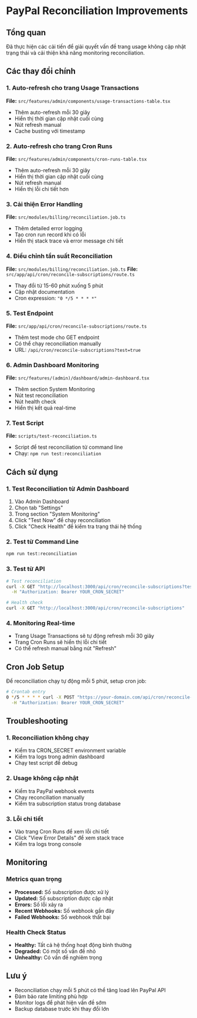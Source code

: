 # PayPal Reconciliation Improvements

## Tổng quan

Đã thực hiện các cải tiến để giải quyết vấn đề trang usage không cập nhật trạng thái và cải thiện khả năng monitoring reconciliation.

## Các thay đổi chính

### 1. Auto-refresh cho trang Usage Transactions

**File:** `src/features/admin/components/usage-transactions-table.tsx`

- Thêm auto-refresh mỗi 30 giây
- Hiển thị thời gian cập nhật cuối cùng
- Nút refresh manual
- Cache busting với timestamp

### 2. Auto-refresh cho trang Cron Runs

**File:** `src/features/admin/components/cron-runs-table.tsx`

- Thêm auto-refresh mỗi 30 giây
- Hiển thị thời gian cập nhật cuối cùng
- Nút refresh manual
- Hiển thị lỗi chi tiết hơn

### 3. Cải thiện Error Handling

**File:** `src/modules/billing/reconciliation.job.ts`

- Thêm detailed error logging
- Tạo cron run record khi có lỗi
- Hiển thị stack trace và error message chi tiết

### 4. Điều chỉnh tần suất Reconciliation

**File:** `src/modules/billing/reconciliation.job.ts`
**File:** `src/app/api/cron/reconcile-subscriptions/route.ts`

- Thay đổi từ 15-60 phút xuống 5 phút
- Cập nhật documentation
- Cron expression: `"0 */5 * * * *"`

### 5. Test Endpoint

**File:** `src/app/api/cron/reconcile-subscriptions/route.ts`

- Thêm test mode cho GET endpoint
- Có thể chạy reconciliation manually
- URL: `/api/cron/reconcile-subscriptions?test=true`

### 6. Admin Dashboard Monitoring

**File:** `src/features/(admin)/dashboard/admin-dashboard.tsx`

- Thêm section System Monitoring
- Nút test reconciliation
- Nút health check
- Hiển thị kết quả real-time

### 7. Test Script

**File:** `scripts/test-reconciliation.ts`

- Script để test reconciliation từ command line
- Chạy: `npm run test:reconciliation`

## Cách sử dụng

### 1. Test Reconciliation từ Admin Dashboard

1. Vào Admin Dashboard
2. Chọn tab "Settings"
3. Trong section "System Monitoring"
4. Click "Test Now" để chạy reconciliation
5. Click "Check Health" để kiểm tra trạng thái hệ thống

### 2. Test từ Command Line

```bash
npm run test:reconciliation
```

### 3. Test từ API

```bash
# Test reconciliation
curl -X GET "http://localhost:3000/api/cron/reconcile-subscriptions?test=true" \
  -H "Authorization: Bearer YOUR_CRON_SECRET"

# Health check
curl -X GET "http://localhost:3000/api/cron/reconcile-subscriptions"
```

### 4. Monitoring Real-time

- Trang Usage Transactions sẽ tự động refresh mỗi 30 giây
- Trang Cron Runs sẽ hiển thị lỗi chi tiết
- Có thể refresh manual bằng nút "Refresh"

## Cron Job Setup

Để reconciliation chạy tự động mỗi 5 phút, setup cron job:

```bash
# Crontab entry
0 */5 * * * * curl -X POST "https://your-domain.com/api/cron/reconcile-subscriptions" \
  -H "Authorization: Bearer YOUR_CRON_SECRET"
```

## Troubleshooting

### 1. Reconciliation không chạy

- Kiểm tra CRON_SECRET environment variable
- Kiểm tra logs trong admin dashboard
- Chạy test script để debug

### 2. Usage không cập nhật

- Kiểm tra PayPal webhook events
- Chạy reconciliation manually
- Kiểm tra subscription status trong database

### 3. Lỗi chi tiết

- Vào trang Cron Runs để xem lỗi chi tiết
- Click "View Error Details" để xem stack trace
- Kiểm tra logs trong console

## Monitoring

### Metrics quan trọng

- **Processed:** Số subscription được xử lý
- **Updated:** Số subscription được cập nhật
- **Errors:** Số lỗi xảy ra
- **Recent Webhooks:** Số webhook gần đây
- **Failed Webhooks:** Số webhook thất bại

### Health Check Status

- **Healthy:** Tất cả hệ thống hoạt động bình thường
- **Degraded:** Có một số vấn đề nhỏ
- **Unhealthy:** Có vấn đề nghiêm trọng

## Lưu ý

- Reconciliation chạy mỗi 5 phút có thể tăng load lên PayPal API
- Đảm bảo rate limiting phù hợp
- Monitor logs để phát hiện vấn đề sớm
- Backup database trước khi thay đổi lớn
